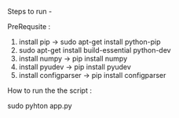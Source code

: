 Steps to run - 

PreRequsite :

1. install pip -> sudo apt-get install python-pip
2. sudo apt-get install build-essential python-dev
3. install numpy -> pip install numpy
4. install pyudev -> pip install pyudev
5. install configparser -> pip install configparser

How to run the the script :

sudo pyhton app.py